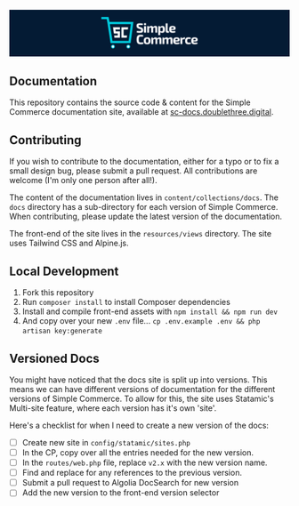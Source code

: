 ![Banner](https://raw.githubusercontent.com/doublethreedigital/sc-docs.doublethree.digital/master/banner.png)

## Documentation

This repository contains the source code & content for the Simple Commerce documentation site, available at [sc-docs.doublethree.digital](https://sc-docs.doublethree.digital).

## Contributing

If you wish to contribute to the documentation, either for a typo or to fix a small design bug, please submit a pull request. All contributions are welcome (I'm only one person after all!).

The content of the documentation lives in `content/collections/docs`. The `docs` directory has a sub-directory for each version of Simple Commerce. When contributing, please update the latest version of the documentation.

The front-end of the site lives in the `resources/views` directory. The site uses Tailwind CSS and Alpine.js.

## Local Development

1. Fork this repository
2. Run `composer install` to install Composer dependencies
3. Install and compile front-end assets with `npm install && npm run dev`
4. And copy over your new `.env` file... `cp .env.example .env && php artisan key:generate`

## Versioned Docs

You might have noticed that the docs site is split up into versions. This means we can have different versions of documentation for the different versions of Simple Commerce. To allow for this, the site uses Statamic's Multi-site feature, where each version has it's own 'site'.

Here's a checklist for when I need to create a new version of the docs:

* [ ] Create new site in `config/statamic/sites.php`
* [ ] In the CP, copy over all the entries needed for the new version.
* [ ] In the `routes/web.php` file, replace `v2.x` with the new version name.
* [ ] Find and replace for any references to the previous version.
* [ ] Submit a pull request to Algolia DocSearch for new version
* [ ] Add the new version to the front-end version selector
